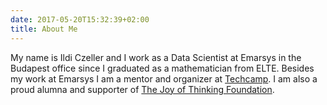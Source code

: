 ```yaml
---
date: 2017-05-20T15:32:39+02:00
title: About Me
---
```


My name is Ildi Czeller and I work as a Data Scientist at Emarsys in the Budapest office since I graduated as a mathematician from ELTE. Besides my work at Emarsys I am a mentor and organizer at [Techcamp](http://techtabor.agondolkodasorome.hu/). I am also a proud alumna and supporter of [The Joy of Thinking Foundation](http://agondolkodasorome.hu/en/).
